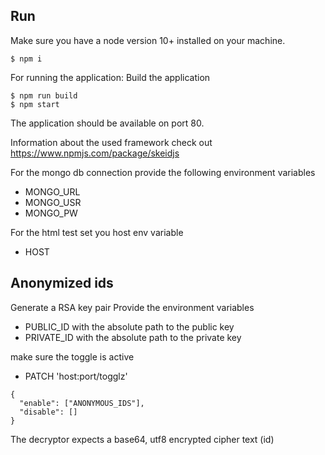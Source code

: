 ## Run
Make sure you have a node version 10+ installed on your machine.

```
$ npm i
```

For running the application:
Build the application
```
$ npm run build
$ npm start
```

The application should be available on port 80.

Information about the used framework check out  
https://www.npmjs.com/package/skeidjs

For the mongo db connection provide the following environment variables
- MONGO_URL
- MONGO_USR
- MONGO_PW


For the html test set you host env variable
- HOST

## Anonymized ids
Generate a RSA key pair
Provide the environment variables
- PUBLIC_ID with the absolute path to the public key
- PRIVATE_ID with the absolute path to the private key

make sure the toggle is active
- PATCH 'host:port/togglz' 
```
{
  "enable": ["ANONYMOUS_IDS"],
  "disable": []
}

```
The decryptor expects a base64, utf8 encrypted cipher text (id)


